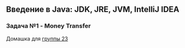 ## Введение в Java: JDK, JRE, JVM, IntelliJ IDEA
### Задача №1 - Money Transfer
Домашка для [группы 23](https://github.com/netology-code/javaqa-homeworks/blob/master/intro/MERGED.md#%D0%B7%D0%B0%D0%B4%D0%B0%D1%87%D0%B0-1---money-transfer)